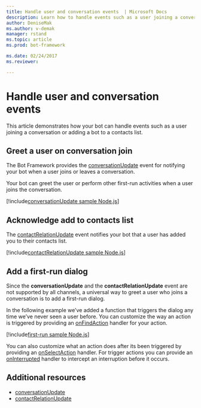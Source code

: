 ```yaml
---
title: Handle user and conversation events  | Microsoft Docs
description: Learn how to handle events such as a user joining a conversation using the Bot Builder SDK for Node.js.
author: DeniseMak
ms.author: v-demak
manager: rstand
ms.topic: article
ms.prod: bot-framework

ms.date: 02/24/2017
ms.reviewer:

---
```


# Handle user and conversation events

This article demonstrates how your bot can handle events such as a user joining a conversation or adding a bot to a contacts list. 


## Greet a user on conversation join
The Bot Framework provides the [conversationUpdate][conversationUpdate] event for notifying your bot when a user joins or leaves a conversation.

Your bot can greet the user or perform other first-run activities when a user joins the conversation. 

[!include[conversationUpdate sample Node.js](~/includes/snippet-code-node-contactrelationupdate-1.md)]

## Acknowledge add to contacts list

The [contactRelationUpdate][contactRelationUpdate] event notifies your bot that a user has added you to their contacts list.


[!include[contactRelationUpdate sample Node.js](~/includes/snippet-code-node-contactrelationupdate-1.md)]

## Add a first-run dialog

Since the **conversationUpdate** and the **contactRelationUpdate** event are not supported by all channels,
a universal way to greet a user who joins a conversation is to add a first-run dialog.

In the following example we’ve added a function that triggers the dialog any time we’ve never seen a user before. 
You can customize the way an action is triggered by providing an [onFindAction][onFindAction] handler for your action. 

[!include[first-run sample Node.js](~/includes/snippet-code-node-first-run-dialog-1.md)]


You can also customize what an action does after its been triggered by providing an [onSelectAction][onSelectAction] handler. 
For trigger actions you can provide an [onInterrupted][onInterrupted] handler to intercept an interruption before it occurs. 

## Additional resources

* [conversationUpdate][conversationUpdate]
* [contactRelationUpdate][contactRelationUpdate]

[conversationUpdate]: https://docs.botframework.com/en-us/node/builder/chat-reference/interfaces/_botbuilder_d_.iconversationupdate.html
[contactRelationUpdate]: https://docs.botframework.com/en-us/node/builder/chat-reference/interfaces/_botbuilder_d_.icontactrelationupdate.html

[onFindAction]: https://docs.botframework.com/en-us/node/builder/chat-reference/interfaces/_botbuilder_d_.itriggeractionoptions#onfindaction
[onSelectAction]: https://docs.botframework.com/en-us/node/builder/chat-reference/interfaces/_botbuilder_d_.itriggeractionoptions#onselectaction
[onInterrupted]: https://docs.botframework.com/en-us/node/builder/chat-reference/interfaces/_botbuilder_d_.itriggeractionoptions#oninterrupted

[SendTyping]: https://docs.botframework.com/en-us/node/builder/chat-reference/classes/_botbuilder_d_.session#sendtyping
[IMessage]: http://docs.botframework.com/en-us/node/builder/chat-reference/interfaces/_botbuilder_d_.imessage
[ChatConnector]: https://docs.botframework.com/en-us/node/builder/chat-reference/classes/_botbuilder_d_.chatconnector.html
[session_userData]: https://docs.botframework.com/en-us/node/builder/chat-reference/classes/_botbuilder_d_.session.html#userdata